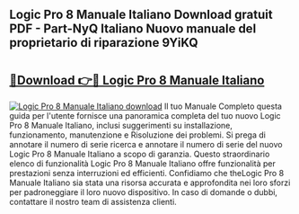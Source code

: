 ## Logic Pro 8 Manuale Italiano Download gratuit PDF - Part-NyQ Italiano Nuovo manuale del proprietario di riparazione 9YiKQ

# <h2><a href="http://dfcz6lp.blite.top/?on=Logic+Pro+8+Manuale+Italiano">🔗Download 👉🔴 Logic Pro 8 Manuale Italiano</a></h2>

[![Logic Pro 8 Manuale Italiano download](https://i.imgur.com/lujVjoI.png)](http://dfcz6lp.blite.top/?on=Logic+Pro+8+Manuale+Italiano)
Il tuo Manuale Completo questa guida per l'utente fornisce una panoramica completa del tuo nuovo Logic Pro 8 Manuale Italiano, inclusi suggerimenti su installazione, funzionamento, manutenzione e Risoluzione dei problemi. Si prega di annotare il numero di serie ricerca e annotare il numero di serie del nuovo Logic Pro 8 Manuale Italiano a scopo di garanzia. Questo straordinario elenco di funzionalità Logic Pro 8 Manuale Italiano offre funzionalità per prestazioni senza interruzioni ed efficienti. Confidiamo che theLogic Pro 8 Manuale Italiano sia stata una risorsa accurata e approfondita nei loro sforzi per padroneggiare il loro nuovo dispositivo. In caso di domande o dubbi, contattare il nostro team di assistenza clienti.
